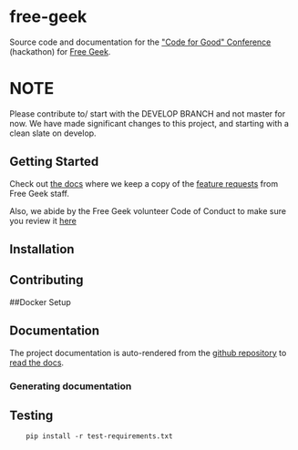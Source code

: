# free-geek

Source code and documentation for the ["Code for Good" Conference](http://codeforgood.io/) (hackathon) for [Free Geek](http://www.freegeek.org/).

# NOTE

Please contribute to/ start with the  DEVELOP BRANCH and not master for now. We have made significant changes to this project, and starting with a clean slate on develop. 
## Getting Started

Check out [the docs](/docs) where we keep a copy of the [feature requests](/docs/Code%20For%20Good%20project.odt) from Free Geek staff.

Also, we abide by the Free Geek volunteer Code of Conduct to make sure you review it [here](/docs/Free_Geek_General_Conduct_guidelines.pdf)


## Installation


## Contributing

##Docker Setup

## Documentation

The project documentation is auto-rendered from the [github repository](https://github.com/codeforgoodconf/free-geek) to [read the docs](https://readthedocs.org/projects/free-geek/).

### Generating documentation

## Testing

```shell
    pip install -r test-requirements.txt
```
